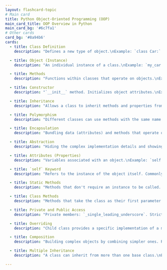 ```yaml
---
layout: flashcard-topic
# Main card
title: Python Object-Oriented Programming (OOP)
main_card_title: OOP Overview in Python
main_card_bg: '#6c7fa1'
# Other cards
card_bg: '#8a94b6'
cards:
  - title: Class Definition
    description: "Defines a new type of object.\nExample: `class Car:`."

  - title: Object (Instance)
    description: "An individual instance of a class.\nExample: `my_car = Car()`."

  - title: Methods
    description: "Functions within classes that operate on objects.\nExample: `def drive(self):`."

  - title: Constructor
    description: "`__init__` method. Initializes object attributes.\nExample: `def __init__(self, make, model):`."

  - title: Inheritance
    description: "Allows a class to inherit methods and properties from another.\nExample: `class ElectricCar(Car):`."

  - title: Polymorphism
    description: "Different classes can use methods with the same name but with different implementations."

  - title: Encapsulation
    description: "Bundling data (attributes) and methods that operate on data within a single unit (class). Use of private and public access specifiers."

  - title: Abstraction
    description: "Hiding the complex implementation details and showing only the essential features."

  - title: Attributes (Properties)
    description: "Variables associated with an object.\nExample: `self.make = make`."

  - title: `self` Keyword
    description: "Refers to the instance of the object itself. Commonly used in instance method definitions."

  - title: Static Methods
    description: "Methods that don't require an instance to be called. Defined using `@staticmethod` decorator."

  - title: Class Methods
    description: "Methods that take the class as their first parameter. Defined using `@classmethod` decorator."

  - title: Private and Public Access
    description: "Private members: `_single_leading_underscore`. Strictly private: `__double_leading_underscore`."

  - title: Overriding
    description: "Child class provides a specific implementation of a method already defined in its parent class."

  - title: Composition
    description: "Building complex objects by combining simpler ones. Represents a 'has-a' relationship."

  - title: Multiple Inheritance
    description: "A class can inherit from more than one base class.\nExample: `class Hybrid(ElectricCar, GasCar):`."

---
```

